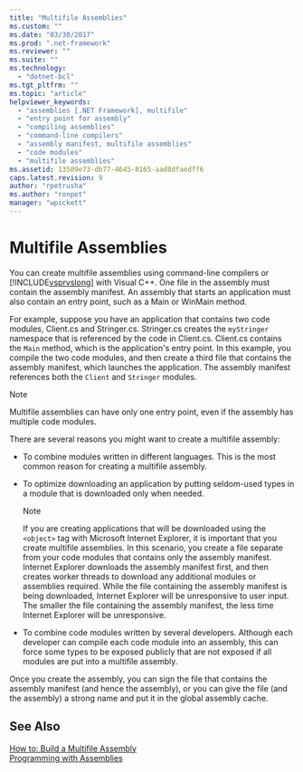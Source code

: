 ```yaml
---
title: "Multifile Assemblies"
ms.custom: ""
ms.date: "03/30/2017"
ms.prod: ".net-framework"
ms.reviewer: ""
ms.suite: ""
ms.technology: 
  - "dotnet-bcl"
ms.tgt_pltfrm: ""
ms.topic: "article"
helpviewer_keywords: 
  - "assemblies [.NET Framework], multifile"
  - "entry point for assembly"
  - "compiling assemblies"
  - "command-line compilers"
  - "assembly manifest, multifile assemblies"
  - "code modules"
  - "multifile assemblies"
ms.assetid: 13509e73-db77-4645-8165-aad8dfaedff6
caps.latest.revision: 9
author: "rpetrusha"
ms.author: "ronpet"
manager: "wpickett"
---
```

# Multifile Assemblies
You can create multifile assemblies using command-line compilers or [!INCLUDE[vsprvslong](../../../includes/vsprvslong-md.md)] with Visual C++. One file in the assembly must contain the assembly manifest. An assembly that starts an application must also contain an entry point, such as a Main or WinMain method.  
  
 For example, suppose you have an application that contains two code modules, Client.cs and Stringer.cs. Stringer.cs creates the `myStringer` namespace that is referenced by the code in Client.cs. Client.cs contains the `Main` method, which is the application's entry point. In this example, you compile the two code modules, and then create a third file that contains the assembly manifest, which launches the application. The assembly manifest references both the `Client` and `Stringer` modules.  
  
> [!NOTE]
>  Multifile assemblies can have only one entry point, even if the assembly has multiple code modules.  
  
 There are several reasons you might want to create a multifile assembly:  
  
-   To combine modules written in different languages. This is the most common reason for creating a multifile assembly.  
  
-   To optimize downloading an application by putting seldom-used types in a module that is downloaded only when needed.  
  
    > [!NOTE]
    >  If you are creating applications that will be downloaded using the `<object>` tag with Microsoft Internet Explorer, it is important that you create multifile assemblies. In this scenario, you create a file separate from your code modules that contains only the assembly manifest. Internet Explorer downloads the assembly manifest first, and then creates worker threads to download any additional modules or assemblies required. While the file containing the assembly manifest is being downloaded, Internet Explorer will be unresponsive to user input. The smaller the file containing the assembly manifest, the less time Internet Explorer will be unresponsive.  
  
-   To combine code modules written by several developers. Although each developer can compile each code module into an assembly, this can force some types to be exposed publicly that are not exposed if all modules are put into a multifile assembly.  
  
 Once you create the assembly, you can sign the file that contains the assembly manifest (and hence the assembly), or you can give the file (and the assembly) a strong name and put it in the global assembly cache.  
  
## See Also  
 [How to: Build a Multifile Assembly](../../../docs/framework/app-domains/how-to-build-a-multifile-assembly.md)   
 [Programming with Assemblies](../../../docs/framework/app-domains/programming-with-assemblies.md)
